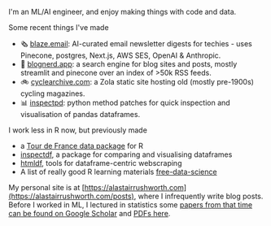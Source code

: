 I'm an ML/AI engineer, and enjoy making things with code and data. 

Some recent things I've made
- 🗞️ [blaze.email](https://blaze.email): AI-curated email newsletter digests for techies - uses Pinecone, postgres, Next.js, AWS SES, OpenAI & Anthropic.
- 🔎 [blognerd.app](https://blognerd.app): a search engine for blog sites and posts, mostly streamlit and pinecone over an index of >50k RSS feeds.
- 🚲 [cyclearchive.com](https://cyclearchive.com): a Zola static site hosting old (mostly pre-1900s) cycling magazines.
- 📊 [inspectpd](https://github.com/alastairrushworth/inspectpd): python method patches for quick inspection and visualisation of pandas dataframes.

I work less in R now, but previously made
- a [Tour de France data package](https://github.com/alastairrushworth/tdf) for R
- [inspectdf](https://github.com/alastairrushworth/inspectdf), a package for comparing and visualising dataframes
- [htmldf](https://github.com/alastairrushworth/htmldf), tools for dataframe-centric webscraping
- A list of really good R learning materials [free-data-science](https://github.com/alastairrushworth/free-data-science)

My personal site is at [https://alastairrushworth.com](https://alastairrushworth.com/posts), where I infrequently write blog posts. Before I worked in ML, I lectured in statistics some [papers from that time can be found on Google Scholar](https://scholar.google.com/citations?user=imiL1YoAAAAJ&hl=en) and [PDFs here](https://github.com/alastairrushworth/assets).

